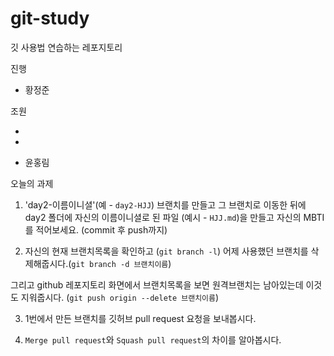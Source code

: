 # git-study

깃 사용법 연습하는 레포지토리

진행
- 황정준

조원

- 

- 

- 윤홍림

오늘의 과제 
1. 'day2-이름이니셜'(예 - `day2-HJJ`) 브랜치를 만들고 그 브랜치로 이동한 뒤에 day2 폴더에 자신의 이름이니셜로 된 파일 (예시 - `HJJ.md`)을 만들고 자신의 MBTI를 적어보세요. (commit 후 push까지)

2. 자신의 현재 브랜치목록을 확인하고 (`git branch -l`) 어제 사용했던 브랜치를 삭제해줍시다.(`git branch -d 브랜치이름`)

그리고 github 레포지토리 화면에서 브랜치목록을 보면 원격브랜치는 남아있는데 이것도 지워줍시다. (`git push origin --delete 브랜치이름`)

3. 1번에서 만든 브랜치를 깃허브 pull request 요청을 보내봅시다.

4. `Merge pull request`와 `Squash pull request`의 차이를 알아봅시다.